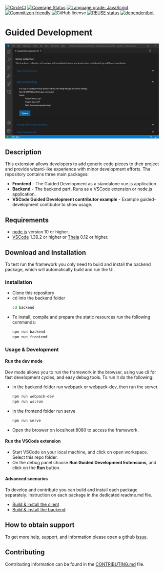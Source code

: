 [![CircleCI](https://circleci.com/gh/SAP/guided-development.svg?style=svg)](https://circleci.com/gh/SAP/guided-development)
[![Coverage Status](https://coveralls.io/repos/github/SAP/guided-development/badge.svg?branch=master)](https://coveralls.io/github/SAP/guided-development?branch=master)
[![Language grade: JavaScript](https://img.shields.io/lgtm/grade/javascript/g/SAP/guided-development.svg?logo=lgtm&logoWidth=18)](https://lgtm.com/projects/g/SAP/guided-development/context:javascript)
[![Commitizen friendly](https://img.shields.io/badge/commitizen-friendly-brightgreen.svg)](http://commitizen.github.io/cz-cli/)
![GitHub license](https://img.shields.io/badge/license-Apache_2.0-blue.svg)
[![REUSE status](https://api.reuse.software/badge/github.com/SAP/guided-development)](https://api.reuse.software/info/github.com/SAP/guided-development)
[![dependentbot](https://api.dependabot.com/badges/status?host=github&repo=SAP/guided-development)](https://dependabot.com/)

# Guided Development

![](screenshot.png)

## Description
This extension allows developers to add generic code pieces to their project and provide wizard-like experience with minor development efforts.
The repository contains three main packages:
* **Frontend** - The Guided Development as a standalone vue.js application.
* **Backend** - The backend part. Runs as a VSCode extension or node.js application.
* **VSCode Guided Development contributor example** - Example guided-development contibutor to show usage.

## Requirements
* [node.js](https://www.npmjs.com/package/node) version 10 or higher.
* [VSCode](https://code.visualstudio.com/) 1.39.2 or higher or [Theia](https://www.theia-ide.org/) 0.12 or higher.

## Download and Installation
To test run the framework you only need to build and install the backend package, which will automatically build and run the UI.
### installation
* Clone this repository
* cd into the backend folder
    ```bash
    cd backend
    ```
* To install, compile and prepare the static resources run the following commands:
    ```bash
    npm run backend
    npm run frontend
    ```

### Usage & Development
#### Run the dev mode
Dev mode allows you to run the framework in the browser, using vue cli for fast development cycles, and easy debug tools.
To run it do the following:
* In the backend folder run webpack or webpack-dev, then run the server.
    ```bash
    npm run webpack-dev
    npm run ws:run
    ```
* In the frontend folder run serve
    ```bash
    npm run serve
    ```
* Open the broswer on localhost:8080 to access the framework.

#### Run the VSCode extension
* Start VSCode on your local machine, and click on open workspace. Select this repo folder.
* On the debug panel choose **Run Guided Development Extensions**, and click on the **Run** button.

#### Advanced scenarios
To develop and contribute you can build and install each package separately. Instruction on each package in the dedicated readme.md file.
* [Build & install the client](frontend/README.md)
* [Build & install the backend](backend/README.md)

## How to obtain support
To get more help, support, and information please open a github [issue](https://github.com/SAP/guided-development/issues).

## Contributing
Contributing information can be found in the [CONTRIBUTING.md](CONTRIBUTING.md) file.
